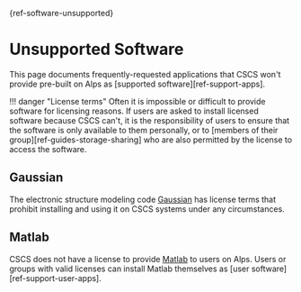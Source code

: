 [](){ref-software-unsupported}
# Unsupported Software

This page documents frequently-requested applications that CSCS won't provide pre-built on Alps as [supported software][ref-support-apps].

!!! danger "License terms"
    Often it is impossible or difficult to provide software for licensing reasons.
    If users are asked to install licensed software because CSCS can't, it is the responsibility of users to ensure that the software is only available to them personally, or to [members of their group][ref-guides-storage-sharing] who are also permitted by the license to access the software.

## Gaussian

The electronic structure modeling code [Gaussian](https://gaussian.com/) has license terms that prohibit installing and using it on CSCS systems under any circumstances.

## Matlab

CSCS does not have a license to provide [Matlab](https://www.mathworks.com/products/matlab.html) to users on Alps.
Users or groups with valid licenses can install Matlab themselves as [user software][ref-support-user-apps].

